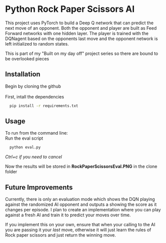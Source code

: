 
# Python Rock Paper Scissors AI

This project uses PyTorch to build a Deep Q network that can predict the next move of an opponent. Both the opponent and player are built as Feed Forward networks with one hidden layer. The player is trained with the DQNagent based on the opponents last move and the opponent network is left initialized to random states.

This is part of my "Built on my day off" project series so there are bound to be overlooked pieces


## Installation
Begin by cloning the github \
\
First, intall the dependencies

```bash
  pip install -r requirements.txt
```


## Usage
To run from the command line: \
Run the eval script
```bash
  python eval.py
```
 *Ctrl+c if you need to cancel*

Now the results will be stored in **RockPaperScissorsEval.PNG** in the clone folder
## Future Improvements


Currently, there is only an evaluation mode which shows the DQN playing against the randomized AI opponent and outputs a showing the score as it changes per episode. I plan to create an implementation where you can play against a fresh AI and train it to predict your moves over time. 

If you implement this on your own, ensure that when your calling to the AI you are passing it your *last* move, otherwise it will just learn the rules of Rock paper scissors and just return the winning move. 

